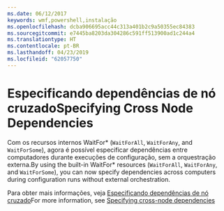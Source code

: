 ```yaml
---
ms.date: 06/12/2017
keywords: wmf,powershell,instalação
ms.openlocfilehash: dcba906695acc44c313a401b2c9a50355ec84383
ms.sourcegitcommit: e7445ba8203da304286c591ff513900ad1c244a4
ms.translationtype: HT
ms.contentlocale: pt-BR
ms.lasthandoff: 04/23/2019
ms.locfileid: "62057750"
---
```

# <a name="specifying-cross-node-dependencies"></a><span data-ttu-id="faae7-102">Especificando dependências de nó cruzado</span><span class="sxs-lookup"><span data-stu-id="faae7-102">Specifying Cross Node Dependencies</span></span>

<span data-ttu-id="faae7-103">Com os recursos internos WaitFor\* (`WaitForAll`, `WaitForAny`, and `WaitForSome`), agora é possível especificar dependências entre computadores durante execuções de configuração, sem a orquestração externa.</span><span class="sxs-lookup"><span data-stu-id="faae7-103">By using the built-in WaitFor\* resources (`WaitForAll`, `WaitForAny`, and `WaitForSome`), you can now specify dependencies across computers during configuration runs without external orchestration.</span></span>

<span data-ttu-id="faae7-104">Para obter mais informações, veja [Especificando dependências de nó cruzado](https://msdn.microsoft.com/powershell/dsc/crossnodedependencies)</span><span class="sxs-lookup"><span data-stu-id="faae7-104">For more information, see [Specifying cross-node dependencies](https://msdn.microsoft.com/powershell/dsc/crossnodedependencies)</span></span>
